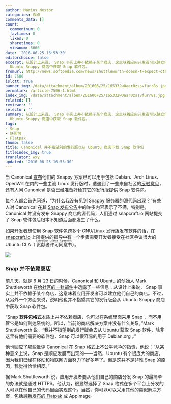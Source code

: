 ```yaml
---
author: Marius Nestor
categories: 观点
comments_data: []
count:
  commentnum: 0
  favtimes: 0
  likes: 0
  sharetimes: 0
  viewnum: 5666
date: '2016-06-25 16:53:30'
editorchoice: false
excerpt: 从设计上来说， Snap 事实上并不依赖于某个商店，这意味着应用开发者可以建立他们自己的商店。不过，从另外一个方面来说，说明他也并不指望其它的发行版会从
  Ubuntu Snappy 商店中获取 Snap 软件包。
fromurl: http://news.softpedia.com/news/shuttleworth-doesn-t-expect-other-oses-to-want-to-fetch-snaps-from-ubuntu-store-505601.shtml
id: 7506
islctt: true
banner_img: /data/attachment/album/201606/25/165332w0aar0zssvfurr8s.jpg
permalink: /article-7506-1.html
index_img: /data/attachment/album/201606/25/165332w0aar0zssvfurr8s.jpg.thumb.jpg
related: []
reviewer: ''
selector: ''
summary: 从设计上来说， Snap 事实上并不依赖于某个商店，这意味着应用开发者可以建立他们自己的商店。不过，从另外一个方面来说，说明他也并不指望其它的发行版会从
  Ubuntu Snappy 商店中获取 Snap 软件包。
tags:
- Snap
- 快照包
- Flatpak
thumb: false
title: Canonical 并不指望别的发行版也从 Ubuntu 商店下载 Snap 软件包
titleindex_img: true
translator: wxy
updated: '2016-06-25 16:53:30'
---
```


当 Canonical [宣布](/article-7464-1.html)他们的 Snappy 方案已可以用于包括 Debian、Arch Linux、OpenWrt 在内的一些主流 Linux 发行版时，遭遇到了一些来自社区的[反驳意见](/article-7484-1.html)，还有人问 Canonical 是否已经准备好给其它的发行版提供 Snap 软件包。


每个人都会首先问道，“为什么我没有见到 Snappy 服务器的源代码出现？”有些人对 Canonical 在其 [Snap 发布公告](https://insights.ubuntu.com/2016/06/14/universal-snap-packages-launch-on-multiple-linux-distros/)中的许多内容表示了不满，特别是，Canonical 并没有发布 Snappy 商店的源代码，人们通过 snapcraft.io 网站提交了 Snap 软件包后根本不知道后面都发生了什么。


如果开发者想使用 Snap 软件包跨多个 GNU/Linux 发行版发布软件的话，在 [snapcraft.io](http://snapcraft.io/) 上所提供的指导中有一个步骤需要开发者接受在社区争议很大的 Ubuntu CLA（<ruby> 贡献者许可同意书 <rp>  （ </rp> <rt>  Contributor License Agreement </rt> <rp>  ） </rp></ruby>）。


![](/data/attachment/album/201606/25/165332w0aar0zssvfurr8s.jpg)


### Snap 并不依赖商店


前几天，就是 6 月 23 日的时候，Canonical 和 Ubuntu 的创始人 Mark Shuttleworth 在[给社区的一封邮件](https://lists.ubuntu.com/archives/snapcraft/2016-June/000286.html)中透露了一些信息：从设计上来说， Snap 事实上并不依赖于某个商店，这意味着应用开发者可以建立他们自己的商店。不过，从另外一个方面来说，说明他也并不指望其它的发行版会从 Ubuntu Snappy 商店中获取 Snap 软件包。


“Snap **软件包格式**本质上并不依赖商店，你可以在系统里面采用 Snap ，而不用管它是如何到达系统的。所以，当前的商店解决方案并没有什么关系，”Mark Shuttleworth 说，“我并不指望别的发行版会去从 Ubuntu 获取 Snap 软件，除非这里有他们需要的软件包，Snap 可以很容易的用于 Debian.org 。”


他也回应了那些批评 Canonical 在 Snap 格式上不公平竞争的指责，他说：“从某种意义上说，Snap 是顺应发展而出现的——当然，Ubuntu 有个很庞大的商店，因为我们已经在移动和物联网方面努力了好多年了。但是这并不是非难 Snap 的原因，我觉得恰恰相反。”


据 Mark Shuttleworth 说，应用开发者要从他们自己的商店分发 Snap 的最简单的办法就是通过 HTTPS。他认为，很显然选择了 Snap 格式在多个平台上分发的人可以在他自己的代码里面实现这个。当然，你可以可以采用其他的类似解决方案，包括[最新发布的 Flatpak](/article-7505-1.html) 或 AppImage。